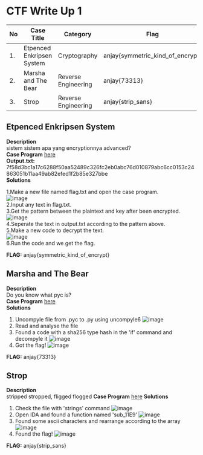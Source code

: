 # CTF Write Up 1


| No | Case Title                     | Category              | Flag              
|----|--------------------------------|-----------------------|-----------------------------------------
| 1. | Etpenced Enkripsen System      | Cryptography          | anjay{symmetric_kind_of_encrypt}
| 2. | Marsha and The Bear            | Reverse Engineering   | anjay{73313}
| 3. | Strop                          | Reverse Engineering   | anjay{strip_sans}

## Etpenced Enkripsen System

**Description**  
sistem sistem apa yang encryptionnya advanced?  
**Case Program** [here](https://drive.google.com/file/d/1qwj0zfJ2rtYAyqBBeJ8_rRjIYaHuMZcQ/view?usp=sharing)  
**Output.txt:** 7f58d3bc1a17c6288f50aa52489c326fc2eb0abc76d010879abc6cc0153c24863051b11aa49ab82efed1f2b85e327bbe    
**Solutions**  

1.Make a new file named flag.txt and open the case program.  
![image](https://user-images.githubusercontent.com/74954683/165329362-8f6b1880-a164-4079-ae91-4b4460d9c8d1.png)  
2.Input any text in flag.txt.  
3.Get the pattern between the plaintext and key after been encrypted.  
![image](https://user-images.githubusercontent.com/74954683/165333077-24d7dccc-7004-4074-841a-e43c516b6ff3.png)  
4.Seperate the text in output.txt according to the pattern above.  
5.Make a new code to decrypt the text.  
![image](https://user-images.githubusercontent.com/74954683/165333452-0d7fc76a-6f67-4787-ad37-1151177f8ea8.png)  
6.Run the code and we get the flag.  

**FLAG:** anjay{symmetric_kind_of_encrypt}  

## Marsha and The Bear

**Description**  
Do you know what pyc is?  
**Case Program** [here](https://drive.google.com/file/d/1NCfal6WluGXGlytrVj1osxvCGFXZ2gyf/view?usp=sharing)   
**Solutions**   

1. Uncompyle file from .pyc to .py using uncompyle6 
![image](https://user-images.githubusercontent.com/74954683/177003255-615c3ea9-cf34-46f2-8e2c-94809f360a72.png)
2. Read and analyse the file 
3. Found a code with a sha256 type hash in the 'if' command and decompyle it
![image](https://user-images.githubusercontent.com/74954683/177003308-f1585749-f4c3-4eed-b8a6-ed6885c4488e.png)
4. Got the flag!
![image](https://user-images.githubusercontent.com/74954683/177003315-42354d15-08fc-407c-8fbb-ded5fe500554.png)

**FLAG:** anjay{73313}  

## Strop

**Description**  
stripped stropped, fligged flogged 
**Case Program** [here](https://drive.google.com/file/d/1lwPTVwr_-24IgRy7CtDy2CSbPPNh3aFF/view?usp=sharing) 
**Solutions** 

1. Check the file with 'strings' command
![image](https://user-images.githubusercontent.com/74954683/177003426-ea3bd48c-7d64-4365-b3b5-aabe89db282e.png)
2. Open IDA and found a function named 'sub_11E9'
![image](https://user-images.githubusercontent.com/74954683/177003440-a9947b12-0921-4acb-9d29-38d54e4d7590.png)
3. Found some ascii characters and rearrange according to the array
![image](https://user-images.githubusercontent.com/74954683/177003490-8aeb3b34-fcba-49d2-9a5c-1b9bd71a4c8b.png)
4. Found the flag! 
![image](https://user-images.githubusercontent.com/74954683/177003499-19886eaa-e719-4e00-aa27-43605c347a34.png)

**FLAG:** anjay{strip_sans}
